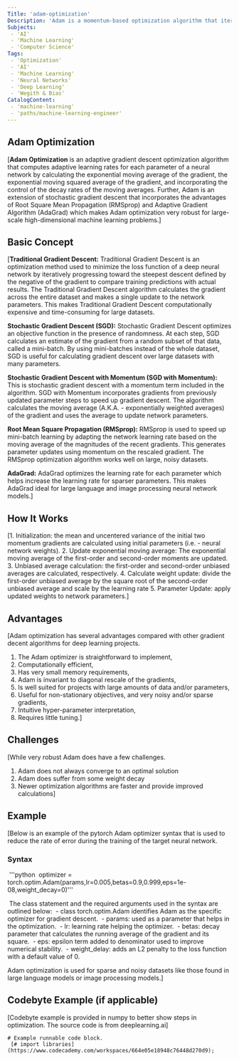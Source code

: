 ```yaml
---
Title: 'adam-optimization' 
Description: 'Adam is a momentum-based optimization algorithm that iteratively updates the training learning rate weights within a deep neural network.' 
Subjects: 
 - 'AI'
 - 'Machine Learning'
 - 'Computer Science'
Tags: 
 - 'Optimization'
 - 'AI'
 - 'Machine Learning'
 - 'Neural Networks'
 - 'Deep Learning'
 - 'Wegith & Bias'
CatalogContent: 
 - 'machine-learning'
 - 'paths/machine-learning-engineer'
---
```


## Adam Optimization 

[**Adam Optimization** is an adaptive gradient descent optimization algorithm that computes adaptive learning rates for each parameter of a neural network by calculating the exponential moving average of the gradient, the exponential moving squared average of the gradient, and incorporating the control of the decay rates of the moving averages. Further, Adam is an extension of stochastic gradient descent that incorporates the advantages of Root Square Mean Propagation (RMSprop) and Adaptive Gradient Algorithm (AdaGrad) which makes Adam optimization very robust for large-scale high-dimensional machine learning problems.]

## Basic Concept
[**Traditional Gradient Descent:**
Traditional Gradient Descent is an optimization method used to minimize the loss function of a deep neural network by iteratively progressing toward the steepest descent defined by the negative of the gradient to compare training predictions with actual results. The Traditional Gradient Descent algorithm calculates the gradient across the entire dataset and makes a single update to the network parameters. This makes Traditional Gradient Descent computationally expensive and time-consuming for large datasets. 

**Stochastic Gradient Descent (SGD):**
Stochastic Gradient Descent optimizes an objective function in the presence of randomness. At each step, SGD calculates an estimate of the gradient from a random subset of that data, called a mini-batch. By using mini-batches instead of the whole dataset, SGD is useful for calculating gradient descent over large datasets with many parameters. 

**Stochastic Gradient Descent with Momentum (SGD with Momentum):** 
This is stochastic gradient descent with a momentum term included in the algorithm. SGD with Momentum incorporates gradients from previously updated parameter steps to speed up gradient descent. The algorithm calculates the moving average (A.K.A. - exponentially weighted averages) of the gradient and uses the average to update network parameters.

**Root Mean Square Propagation (RMSprop):**
RMSprop is used to speed up mini-batch learning by adapting the network learning rate based on the moving average of the magnitudes of the recent gradients. This generates parameter updates using momentum on the rescaled gradient. The RMSprop optimization algorithm works well on large, noisy datasets.

**AdaGrad:**
AdaGrad optimizes the learning rate for each parameter which helps increase the learning rate for sparser parameters. This makes AdaGrad ideal for large language and image processing neural network models.]

## How It Works
[1. Initialization: the mean and uncentered variance of the initial two momentum gradients are calculated using initial parameters (i.e. - neural network weights).
2. Update exponential moving average: The exponential moving average of the first-order and second-order moments are updated.
3. Unbiased average calculation: the first-order and second-order unbiased averages are calculated, respectively. 
4. Calculate weight update: divide the first-order unbiased average by the square root of the second-order unbiased average and scale by the learning rate
5. Parameter Update: apply updated weights to network parameters.]

## Advantages
[Adam optimization has several advantages compared with other gradient decent algorithms for deep learning projects.
1. The Adam optimizer is straightforward to implement,
2. Computationally efficient,
3. Has very small memory requirements,
4. Adam is invariant to diagonal rescale of the gradients,
5. Is well suited for projects with large amounts of data and/or parameters,
6. Useful for non-stationary objectives, and very noisy and/or sparse gradients,
8. Intuitive hyper-parameter interpretation,
9. Requires little tuning.]

## Challenges
[While very robust Adam does have a few challenges.
1. Adam does not always converge to an optimal solution
2. Adam does suffer from some weight decay
3. Newer optimization algorithms are faster and provide improved calculations]

## Example

[Below is an example of the pytorch Adam optimizer syntax that is used to reduce the rate of error during the training of the target neural network. 

### Syntax
 '''python
 optimizer = torch.optim.Adam(params,lr=0.005,betas=0.9,0.999,eps=1e-08,weight_decay=0)'''

 The class statement and the required arguments used in the syntax are outlined below:
 - class torch.optim.Adam identifies Adam as the specific optimizer for gradient descent.
 - params: used as a parameter that helps in the optimization.
 - lr: learning rate helping the optimizer.
 - betas: decay parameter that calculates the running average of the gradient and its square.
 - eps: epsilon term added to denominator used to improve numerical stability.
 - weight_delay: adds an L2 penalty to the loss function with a default value of 0.

Adam optimization is used for sparse and noisy datasets like those found in large language models or image processing models.]

## Codebyte Example (if applicable)
[Codebyte example is provided in numpy to better show steps in optimization. The source code is from deeplearning.ai]

```codebyte/python
# Example runnable code block.
 [# import libraries](https://www.codecademy.com/workspaces/664e05e18948c76448d270d9);
```
